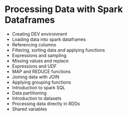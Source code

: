 # Processing Data with Spark Dataframes
- Creating DEV environment
- Loading data into spark dataframes
- Referencing columns
- Filtering, sorting data and applying functions
- Expressions and sampling
- Missing values ​​and replace
- Expressions and UDF
- MAP and REDUCE functions
- Joining data with JOIN
- Applying grouping functions
- Introduction to spark SQL
- Data partitioning
- Introduction to datasets
- Processing data directly in RDDs
- Shared variables
